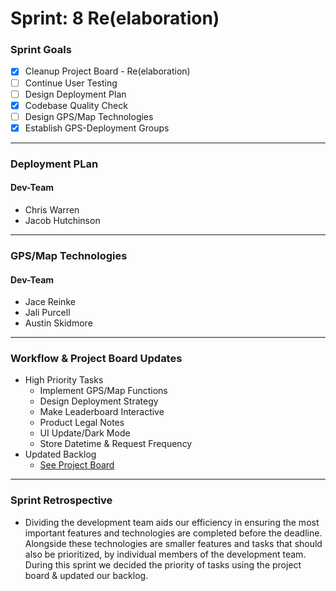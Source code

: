 # Sprint: 8 Re(elaboration)

### Sprint Goals
- [X] Cleanup Project Board - Re(elaboration)
- [ ] Continue User Testing
- [ ] Design Deployment Plan
- [X] Codebase Quality Check
- [ ] Design GPS/Map Technologies
- [X] Establish GPS-Deployment Groups

---

### Deployment PLan

#### Dev-Team
* Chris Warren
* Jacob Hutchinson

---

### GPS/Map Technologies

#### Dev-Team
* Jace Reinke
* Jali Purcell
* Austin Skidmore

---

### Workflow & Project Board Updates
* High Priority Tasks
  * Implement GPS/Map Functions
  * Design Deployment Strategy
  * Make Leaderboard Interactive
  * Product Legal Notes
  * UI Update/Dark Mode
  * Store Datetime & Request Frequency
* Updated Backlog
  * [See Project Board](https://github.com/orgs/Developer-DUCS/projects/3/views/1)

---

### Sprint Retrospective
* Dividing the development team aids our efficiency in ensuring the most important features and technologies are completed before the deadline. Alongside these technologies are smaller features and tasks that should also be prioritized, by individual members of the development team. During this sprint we decided the priority of tasks using the project board & updated our backlog. 

